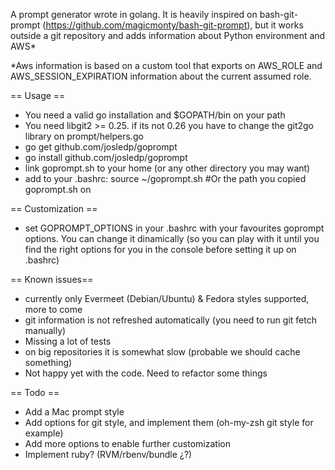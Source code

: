 A prompt generator wrote in golang. It is heavily inspired on bash-git-prompt
(https://github.com/magicmonty/bash-git-prompt), but it works outside a git
repository and adds information about Python environment and AWS*

*Aws information is based on a custom tool that exports on AWS_ROLE and
AWS_SESSION_EXPIRATION information about the current assumed role.

== Usage ==
* You need a valid go installation and $GOPATH/bin on your path
* You need libgit2 >= 0.25. if its not 0.26 you have to change the git2go library on prompt/helpers.go 
* go get github.com/josledp/goprompt
* go install github.com/josledp/goprompt
* link goprompt.sh to your home (or any other directory you may want)
* add to your .bashrc:
 source ~/goprompt.sh #Or the path you copied goprompt.sh on

== Customization ==
* set GOPROMPT_OPTIONS in your .bashrc with your favourites goprompt options.
  You can change it dinamically (so you can play with it until you find the
  right options for you in the console before setting it up on .bashrc)

== Known issues==
* currently only Evermeet (Debian/Ubuntu) & Fedora styles supported, more to come
* git information is not refreshed automatically (you need to run git fetch manually)
* Missing a lot of tests
* on big repositories it is somewhat slow (probable we should cache something)
* Not happy yet with the code. Need to refactor some things

== Todo ==
* Add a Mac prompt style
* Add options for git style, and implement them (oh-my-zsh git style for example)
* Add more options to enable further customization
* Implement ruby? (RVM/rbenv/bundle ¿?)
